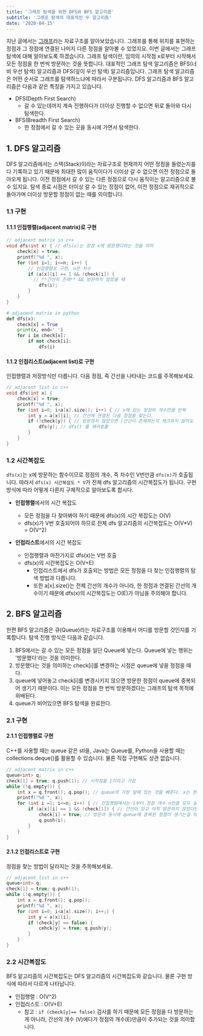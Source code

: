 ```yaml
---
title: '그래프 탐색을 위한 DFS와 BFS 알고리즘'
subtitle: '그래프 탐색의 대표적인 두 알고리즘'
date: '2020-04-15'
---
```


지난 글에서는 [그래프](https://adela.love/posts/graph)라는 자료구조를 알아보았습니다. 그래프를 통해 위치를 표현하는 정점과 그 정점에 연결된 나머지 다른 정점을 알아볼 수 있었지요. 이번 글에서는 그래프 탐색에 대해 알아보도록 하겠습니다. 그래프 탐색이란, 임의의 시작점 x로부터 시작해서 모든 정점을 한 번씩 방문하는 것을 뜻합니다. 대표적인 그래프 탐색 알고리즘은 BFS(너비 우선 탐색) 알고리즘과 DFS(깊이 우선 탐색) 알고리즘입니다. 그래프 탐색 알고리즘은 어떤 순서로 그래프를 탐색하느냐에 따라서 구분됩니다. DFS 알고리즘과 BFS 알고리즘은 다음과 같은 특징을 가지고 있습니다.

* DFS(Depth First Search)
  * 갈 수 있는데까지 계속 진행하다가 더이상 진행할 수 없으면 뒤로 돌아와 다시 탐색한다.
* BFS(Breadth First Search)
  * 한 정점에서 갈 수 있는 곳을 동시에 가면서 탐색한다.

## 1. DFS 알고리즘

DFS 알고리즘에서는 스택(Stack)이라는 자료구조로 현재까지 어떤 정점을 들렸는지를 다 기록하고 있기 때문에 최대한 많이 움직이다가 더이상 갈 수 없으면 이전 정점으로 돌아오게 됩니다. 이전 정점에서 갈 수 있는 다른 정점으로 다시 움직이는 알고리즘으로 볼 수 있지요.
탐색 종료 시점은 더이상 갈 수 있는 정점이 없어, 이전 정점으로 재귀적으로 돌아가며 더이상 방문할 정점이 없는 때를 의미합니다.

### 1.1 구현

#### 1.1.1 인접행렬(adjacent matrix)로 구현

```c++
// adjacent matrix in c++
void dfs(int x) { // dfs(x)는 정점 x에 방문했다라는 것을 의미
    check[x] = true;
    printf("%d ", x);
    for (int i=1; i<=n; i++) {
        // 인접행렬로 구현, n은 차수
        if (a[x][i] == 1 && !check[i]) {
          // **간선이 존재** && 방문하지 않았을 때
            dfs(i);
        }
    }
}
```

```python
# adjacent matrix in python
def dfs(x):
    check[x] = True
    print(x, end=' ')
    for i in check[x]:
        if not check[i]:
            dfs(i)
```

#### 1.1.2 인접리스트(adjacent list)로 구현

인접행렬과 저장방식만 다릅니다. 다음 정점, 즉 간선을 나타내는 코드를 주목해보세요.

```c++
// adjacent list in c++
void dfs(int x) {
    check[x] = true;
    printf("%d ", x);
    for (int i=0; i<a[x].size(); i++) { // x에 있는 정점의 개수만큼 반복
        int y = a[x][i]; // 간선에 연결된 다음 정점을 찾는다.
        if (!check[y]) { // 방문하지 않았으면 (간선이 존재하는지 체크하지 않아도 됨)
            dfs(y); // dfs() 를 재귀호출
        }
    }
}
```

### 1.2 시간복잡도

`dfs(x)`는 x에 방문하는 함수이므로 정점의 개수, 즉 차수인 V번만큼 `dfs(x)`가 호출됩니다.
따라서 `dfs(x) 시간복잡도 * V`가 전체 dfs 알고리즘의 시간복잡도가 됩니다. 구현 방식에 따라 어떻게 다른지 구체적으로 알아보도록 합시다.

* **인접행렬**에서의 시간 복잡도
  * 모든 정점을 다 찾아봐야 하기 때문에 dfs(x)의 시간 복잡도는 O(V)
  * dfs(x)가 V번 호출되어야 하므로 전체 dfs 알고리즘의 시간복잡도는 O(V*V) = O(V^2)

* **인접리스트**에서의 시간 복잡도
  * 인접행렬과 마찬가지로 dfs(x)는 V번 호출
  * dfs(x)의 시간복잡도는 O(V+E)
    * 인접리스트에서 dfs가 호출되는 방법은 모든 정점을 다 찾는 인접행렬의 탐색 방법과 다릅니다.
    * 또한 a[x].size()는 전체 간선의 개수가 아니라, 한 정점과 연결된 간선의 개수이기 때문에 dfs(x)의 시간복잡도는 O(E)가 아님을 주의해야 합니다.

## 2. BFS 알고리즘

한편 BFS 알고리즘은 큐(Queue)라는 자료구조를 이용해서 어디를 방문할 것인지를 기록합니다.
탐색 진행 방식은 다음과 같습니다.

1. BFS에서는 갈 수 있는 모든 정점을 일단 Queue에 넣는다. Queue에 넣는 행위는 '방문했다'라는 것을 의미한다.
2. 방문했다는 것을 의미하는 check[i]를 변경하는 시점은 queue에 넣을 정점을 때다.
3. queue에 넣어놓고 check[i]를 변경시키지 않으면 방문한 정점이 queue에 중복되어 생기기 때문이다. 이는 모든 정점을 한 번씩 방문하겠다는 그래프의 탐색 목적에 위배된다.  
4. queue가 비어있으면 BFS 탐색을 완료한다.

### 2.1 구현

#### 2.1.1 인접행렬로 구현

C++를 사용할 때는 queue<int> 같은 stl을, Java는 Queue<Integer>를, Python을 사용할 때는 collections.deque()를 활용할 수 있습니다. 물론 직접 구현해도 상관 없습니다.

```c++
// adjacent matrix in c++
queue<int> q;
check[1] = true; q.push(1); // 시작점을 1이라고 가정
while (!q.empty()) {
    int x = q.front(); q.pop(); // queue의 가장 앞에 있는 것을 빼준다. x는 현재 내가 방문하고 있는 정점을 의미한다.
    printf("%d ", x);
    for (int i =1; i<=n; i++) { // 인접행렬에서는 1부터 정점 개수 n만큼 모두 살펴보아야 한다.
        if (a[x][i] == 1 && !check[1]) { // 간선이 있고 아직 방문하지 않았다면,
            check[i] = true; // 방문과 동시에 queue에 중복된 정점이 생기는걸 막기 위해 check배열을 갱신한다.
            q.push(i);
        }
    }
}
```

#### 2.1.2 인접리스트로 구현

정점을 찾는 방법이 달라지는 것을 주목해보세요.

```c++
// adjacent list in c++
queue<int> q;
check[1] = true; q.push(1);
while (!q.empty()) {
    int x = q.front(); q.pop();
    printf("%d ", x);
    for (int i=0; i<a[x].size(); i++;) {
        int y = a[x][i];
        if (check[y] == false) {
            cehck[y] = true; q.push(y);
        }
    }
}
```

### 2.2 시간복잡도

BFS 알고리즘의 시간복잡도는 DFS 알고리즘의 시간복잡도와 같습니다. 물론 구현 방식에 따라서 다르게 나타납니다.

* 인접행렬 : O(V^2)
* 인접리스트 : O(V+E)
  * 참고 : `if (check[y]== false)` 검사를 하기 때문에 모든 정점을 다 방문하는게 아니라, 간선의 개수 (V)에다가 정점의 개수(E)만큼이 추가되는 것을 의미합니다.
